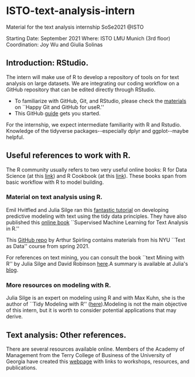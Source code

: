 # ISTO-text-analysis-intern
Material for the text analysis internship SoSe2021 @ISTO

Starting Date: September 2021
Where: ISTO LMU Munich (3rd floor)
Coordination: Joy Wu and Giulia Solinas

## Introduction: RStudio.

The intern will make use of R to develop a repository of tools on for text analysis on large datasets. We are integrating our coding workflow on a GitHub repository that can be edited directly through RStudio. 
* To familiarize with GitHub, Git, and RStudio, please check the [materials](https://happygitwithr.com/) on ``Happy Git and GitHub for useR.''
* This GitHub [guide](https://guides.github.com/activities/hello-world/) gets you started. 

For the internship, we expect intermediate familiarity with R and Rstudio. Knowledge of the tidyverse packages--especially dplyr and ggplot--maybe helpful. 

## Useful references to work with R.
The R community usually refers to two very useful online books: R for Data Science (at this [link](https://r4ds.had.co.nz/index.html)) and R Cookbook (at this [link](https://rc2e.com/index.html)). These books span from basic workflow with R to model building. 

### Material on text analysis using R.

Emil Hvitfled and Julia Silge ran this [fantastic tutorial](https://emilhvitfeldt.github.io/useR2020-text-modeling-tutorial/) on developing predictive modeling with text using the tidy data principles. They have also published this [online book](https://smltar.com/) ``Supervised Machine Learning for Text Analysis in R.''

This [GitHub repo](https://github.com/ArthurSpirling/text-as-data-class-spring2021) by Arthur Spirling contains materials from his NYU ``Text as Data'' course from spring 2021.  

For references on text mining, you can consult the book ``text Mining with R'' by Julia Silge and David Robinson [here](https://www.tidytextmining.com/).A summary is available at Julia's [blog](https://juliasilge.com/blog/learn-tidytext-learnr/).

### More resources on modeling with R.
Julia Silge is an expert on modeling using R and with Max Kuhn, she is the author of ``Tidy Modeling with R'' ([here](https://www.tmwr.org/)).Modeling is not the main objective of this intern, but it is worth to consider potential applications that may derive.  

## Text analysis: Other references.
There are several resources available online. Members of the Academy of Management from the Terry College of Business of the University of Georgia have created this [webpage](https://www.terry.uga.edu/contentanalysis/research-and-methodology.php/) with links to workshops, resources, and publications. 

